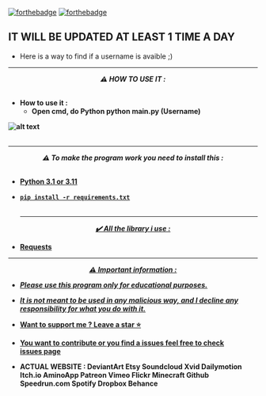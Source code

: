 
[![forthebadge](https://forthebadge.com/images/badges/made-with-python.svg)](https://forthebadge.com)
[![forthebadge](https://forthebadge.com/images/badges/built-with-love.svg)](https://forthebadge.com)


IT WILL BE UPDATED AT LEAST 1 TIME A DAY
---
* Here is a way to find if a username is avaible ;)

-----

<p align="center"><strong><i>⚠️ HOW TO USE IT :</i></strong</p>
<br><br>

* How to use it :
  * Open cmd, do Python python main.py (Username)
  
![alt text](https://cdn.discordapp.com/attachments/807697483635359774/1060207903543394355/image.png)
<br><br>
  
  -----

<p align="center"><strong><i>⚠️ To make the program work you need to install this :</i></strong</p>
<br><br>

* <a href="https://www.python.org/ftp/python/3.11.1/python-3.11.1-amd64.exe">Python 3.1 or 3.11

* `pip install -r requirements.txt`
<br><br>
  
  -----
<p align="center"><i>✔️ All the library i use :</i></p>

* Requests
---
<p align="center"><strong><i>⚠️ Important information :</i></strong</p>

* ***Please use this program only for educational purposes.***
* ***It is not meant to be used in any malicious way, and I decline any responsibility for what you do with it.***

* Want to support me ? Leave a star ⭐ 
* You want to contribute or you find a issues feel free to check <br/>[issues page](https://github.com/TheCuteOwl/NO-Deobfuscator/issues)

* ACTUAL WEBSITE : 
 DeviantArt
Etsy
Soundcloud
Xvid
Dailymotion
Itch.io
AminoApp
Patreon
Vimeo
Flickr
Minecraft
Github
Speedrun.com
Spotify
Dropbox
Behance
